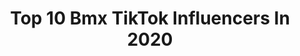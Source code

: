 ---
title: Top 10 Bmx TikTok Influencers In 2020
description: >-
  Find top bmx TikTok influencers in 2020. Most popular hashtags: #fail #tailwhip #tiktok #quarantine.
platform: TikTok
profiles:
  - username: "danielwedemeijerbmx"
    fullname: >-
      Daniel Wedemeijer
    location: "Netherlands"
    followers: 24238
    engagement: 1853
    commentsToLikes: 0.054422
    id: cka62tiqf1et90i782t45cq4u
    verified: false
    hashtags: "#extreme, #helmet, #baby, #container"
  - username: "dangerboydeeganofficial"
    fullname: >-
      Haiden Deegan
    location: "United States"
    followers: 23088
    engagement: 1371
    commentsToLikes: 0.012125
    id: cka7wnhjv13x30i78lsoiv1az
    verified: false
    hashtags: "#tiktokchallenge, #freestyle, #iphone, #deegan38"
  - username: "chris_boehm"
    fullname: >-
      Chris Böhm 
    location: "Germany"
    followers: 405337
    engagement: 1771
    commentsToLikes: 0.007497
    id: ck81q3u1tfp7t0j78o82h3jz3
    verified: true
    hashtags: "#bmxtutorial, #hitchhiker, #endo, #girl"
  - username: "cammoorebmx"
    fullname: >-
      Cameron Moore
    location: "United States"
    followers: 400061
    engagement: 1239
    commentsToLikes: 0.004065
    id: ck8rp0w9ekbpi0j78znwrxhga
    verified: false
    hashtags: "#howto, #maketheleap, #music, #sports"
  - username: "tylerbrown316"
    fullname: >-
      tylerbrown316
    location: "United States"
    followers: 479484
    engagement: 2093
    commentsToLikes: 0.004192
    id: ck83ysm1ovclp0j78pit4wh06
    verified: false
    hashtags: "#hawaii, #lockdownsucks, #wipechallenge, #artistsoftiktok"
  - username: "clonkeybmx"
    fullname: >-
      💥George Stafford💥
    location: "United Kingdom"
    followers: 44428
    engagement: 1605
    commentsToLikes: 0.007181
    id: ck9vdtt5nwbak0j78lt5161ix
    verified: false
    hashtags: "#ridebmx, #love, #ukbmx, #barchallenge"
  - username: "bugbmx"
    fullname: >-
      Kyler Manning
    location: "United States"
    followers: 2629
    engagement: 1120
    commentsToLikes: 0.015094
    id: ck8hrjo72934c0j78int30auk
    verified: false
    hashtags: "#legday, #corvette, #towmirrors, #wing"
  - username: "yusufbmx"
    fullname: >-
      yusufbmx
    location: "India"
    followers: 4934294
    engagement: 1117
    commentsToLikes: 0.002011
    id: ck81szfqiu97k0j78yqr748fn
    verified: true
    hashtags: "#tiktokmx, #playathome, #teamnawab, #gharbaithoindia"
  - username: "dallas_dunn"
    fullname: >-
      Dallas Dunn
    location: "United States"
    followers: 51771
    engagement: 779
    commentsToLikes: 0.006364
    id: cka7ozw0k4y9k0i78zx00og1w
    verified: false
    hashtags: "#dozer, #workcheck, #monsterenergy, #foyou"
  - username: "sam_bmxer"
    fullname: >-
      Sameer Shaikh
    location: "India"
    followers: 143088
    engagement: 1008
    commentsToLikes: 0.011998
    id: ck9f1v86vaask0j785f9tisdi
    verified: false
    hashtags: "#dillegyilegyi, #raftaar, #mainterahero, #rahulanjali"
---